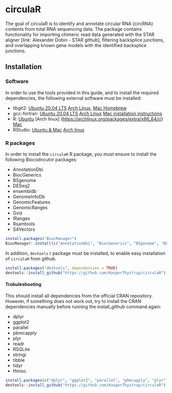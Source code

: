 
<!-- README.md is generated from README.Rmd. Please edit that file -->

# circulaR

<!-- badges: start -->
<!-- badges: end -->

The goal of circulaR is to identify and annotate circular RNA (circRNA)
contents from total RNA sequencing data. The package contains
functionality for importing chimeric read data generated with the STAR
aligner \[link: Alexander Dobin - STAR github\], filtering backsplice
junctions, and overlapping known gene models with the identified
backsplice junctions.

## Installation

### Software

In order to use the tools provided in this guide, and to install the
required dependencies, the following external software must be
installed:

-   libgit2: [Ubuntu 20.04
    LTS](https://packages.ubuntu.com/source/focal/libgit2) [Arch
    Linux](https://archlinux.org/packages/extra/x86_64/libgit2), [Mac
    Homebrew](https://formulae.brew.sh/formula/libgit2)
-   gcc-fortran: [Ubuntu 20.04
    LTS](https://packages.ubuntu.com/focal/gfortran) [Arch
    Linux](https://archlinux.org/packages/core/x86_64/gcc-fortran) [Mac
    installation
    instructions](https://gcc.gnu.org/wiki/GFortranBinariesMacOS)
-   R: [Ubuntu](https://cran.r-project.org/bin/linux/ubuntu/) \[Arch
    linux\] (<https://archlinux.org/packages/extra/x86_64/r/>)
    [Mac](https://cran.r-project.org/)
-   RStudio: [Ubuntu &
    Mac](https://rstudio.com/products/rstudio/download/) [Arch
    linux](https://aur.archlinux.org/packages/rstudio-desktop-bin/)

### R packages

In order to install the `circulaR` R package, you must ensure to install
the following Biocodncutor packages:

-   AnnotationDbi
-   BiocGenerics
-   BSgenome
-   DESeq2
-   ensembldb
-   GenomeInfoDb
-   GenomicFeatures
-   GenomicRanges
-   Gviz
-   IRanges
-   Rsamtools
-   S4Vectors

``` r
install.packages("BiocManager")
BiocManager::install(c("AnnotationDbi", "BiocGenerics", "BSgenome", "DESeq2", "ensembldb", "GenomeInfoDb", "GenomicFeatures", "GenomicRanges", "Gviz", "IRanges", "Rsamtools", "S4Vectors"))
```

In addition, `devtools` r package must be installed, to enable easy
installation of `circulaR` from github.

``` r
install.packages("devtools", dependencies = TRUE)
devtools::install_github("https://github.com/KasperThystrup/circulaR")
```

#### Trobuleshooting

This should install all dependencies from the official CRAN repository.
However, if something does not work out, try to install the CRAN
dependencies manually before running the install\_github command again:

-   dplyr
-   ggplot2
-   parallel
-   pbmcapply
-   plyr
-   readr
-   RSQLite
-   stringi
-   tibble
-   tidyr
-   Hmisc

``` r
install.packages(c("dplyr", "ggplot2", "parallel", "pbmcapply", "plyr", "readr", "RSQLite", "stringi", "tibble", "tidyr", "Hmisc"))
devtools::install_github("https://github.com/KasperThystrup/circulaR")
```
